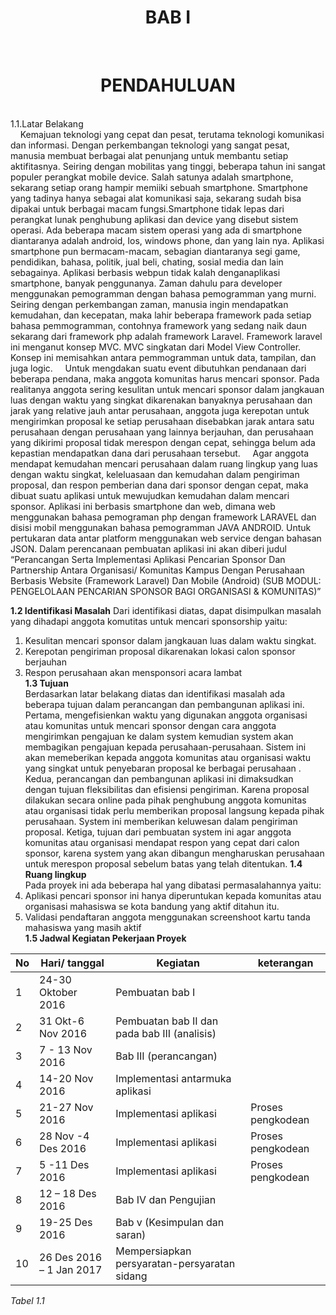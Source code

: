 <center><h1 align="center"><strong>BAB I</strong></h1></br>
<h1 align="center"><strong>PENDAHULUAN</strong></h1></center></br>
1.1.Latar Belakang </br>
&nbsp;&nbsp;&nbsp;&nbsp;Kemajuan teknologi yang cepat dan pesat, terutama teknologi komunikasi dan informasi. Dengan perkembangan teknologi yang sangat pesat, manusia membuat berbagai alat penunjang untuk membantu setiap aktifitasnya. Seiring dengan mobilitas yang tinggi, beberapa tahun ini sangat populer perangkat mobile device. Salah satunya adalah smartphone, sekarang setiap orang hampir memiiki sebuah smartphone. Smartphone yang tadinya hanya sebagai alat komunikasi saja, sekarang sudah bisa dipakai untuk berbagai macam fungsi.Smartphone tidak lepas dari perangkat lunak penghubung aplikasi dan device yang disebut sistem operasi. Ada beberapa macam sistem operasi yang ada di smartphone diantaranya adalah android, Ios, windows phone, dan yang lain nya. Aplikasi smartphone pun bermacam-macam, sebagian diantaranya segi game, pendidikan, bahasa, politik, jual beli, chating, sosial media dan lain sebagainya. Aplikasi berbasis webpun tidak kalah denganaplikasi smartphone, banyak penggunanya. Zaman dahulu para developer menggunakan pemogramman dengan bahasa pemogramman yang murni. Seiring dengan perkembangan zaman, manusia ingin mendapatkan kemudahan, dan kecepatan, maka lahir beberapa framework pada setiap bahasa pemmogramman, contohnya framework yang sedang naik daun sekarang dari framework php adalah framework Laravel. Framework laravel ini menganut konsep MVC. MVC singkatan dari Model View Controller. Konsep ini memisahkan antara pemmogramman untuk data, tampilan, dan juga logic.
&nbsp;&nbsp;&nbsp;&nbsp;Untuk mengdakan suatu event dibutuhkan pendanaan dari beberapa pendana, maka anggota komunitas harus mencari sponsor. Pada realitanya anggota sering kesulitan untuk mencari sponsor dalam jangkauan luas dengan waktu yang singkat dikarenakan banyaknya perusahaan dan jarak yang relative jauh antar perusahaan, anggota juga kerepotan untuk mengirimkan proposal ke setiap perusahaan disebabkan jarak antara satu perusahaan dengan perusahaan yang lainnya berjauhan, dan perusahaan yang dikirimi proposal tidak merespon dengan cepat, sehingga belum ada kepastian mendapatkan dana dari perusahaan tersebut.
&nbsp;&nbsp;&nbsp;&nbsp;Agar anggota mendapat kemudahan mencari perusahaan dalam ruang  lingkup yang luas dengan waktu singkat, keleluasaan dan kemudahan dalam pengiriman proposal, dan respon pemberian dana dari sponsor dengan cepat, maka dibuat suatu aplikasi untuk mewujudkan kemudahan dalam mencari sponsor. Aplikasi ini berbasis smartphone dan web, dimana web menggunakan bahasa pemograman php dengan framework LARAVEL dan disisi mobil menggunakan bahasa pemogramman JAVA ANDROID. Untuk pertukaran data antar platform menggunakan web service dengan bahasan JSON. Dalam perencanaan pembuatan aplikasi ini akan diberi judul “Perancangan Serta Implementasi Aplikasi Pencarian Sponsor Dan Partnership Antara Organisasi/ Komunitas Kampus Dengan Perusahaan Berbasis Website (Framework Laravel) Dan Mobile (Android) (SUB MODUL: PENGELOLAAN PENCARIAN SPONSOR BAGI ORGANISASI & KOMUNITAS)”


<strong>1.2 Identifikasi Masalah</strong>
Dari identifikasi diatas, dapat disimpulkan masalah  yang dihadapi anggota komutitas untuk mencari sponsorship yaitu:</br>
1.	Kesulitan mencari sponsor dalam jangkauan luas dalam waktu singkat.</br>
2.	Kerepotan pengiriman proposal dikarenakan lokasi calon sponsor berjauhan</br>
3.	Respon  perusahaan akan mensponsori acara lambat</br>
<strong>1.3 Tujuan</strong></br>
Berdasarkan latar belakang diatas dan identifikasi masalah ada beberapa tujuan dalam perancangan dan pembangunan aplikasi ini. Pertama, mengefisienkan waktu yang digunakan anggota organisasi atau komunitas untuk mencari sponsor dengan cara anggota mengirimkan pengajuan ke dalam system kemudian system akan membagikan pengajuan kepada perusahaan-perusahaan. Sistem ini akan memeberikan kepada anggota komunitas atau organisasi  waktu yang singkat untuk penyebaran proposal ke berbagai perusahaan .
Kedua, perancangan dan pembangunan aplikasi ini dimaksudkan dengan tujuan fleksibilitas dan efisiensi pengiriman. Karena proposal dilakukan secara online pada pihak penghubung anggota komunitas atau organisasi tidak perlu memberikan proposal langsung kepada pihak perusahaan. System ini memberikan keluwesan dalam pengiriman proposal.
Ketiga, tujuan dari pembuatan system ini agar anggota komunitas atau organisasi mendapat respon yang cepat dari calon sponsor, karena system yang akan dibangun mengharuskan perusahaan untuk merespon proposal sebelum batas yang telah ditentukan.
<strong>1.4 Ruang lingkup</strong></br>
Pada proyek ini ada beberapa hal yang dibatasi permasalahannya yaitu:</br>
1.	Aplikasi pencari sponsor ini hanya diperuntukan kepada komunitas atau organisasi mahasiswa se kota bandung yang aktif ditahun itu.</br>
2.	Validasi pendaftaran anggota menggunakan screenshoot kartu tanda mahasiswa yang masih aktif</br>
<strong>1.5    Jadwal Kegiatan Pekerjaan Proyek</strong>
<p align="justify">

No|	Hari/ tanggal|	Kegiatan|	keterangan
------------ | ------------- | ------------- | -------------
1	|24-30 Oktober  2016|	Pembuatan bab I|
2	|31 Okt-6 Nov 2016|	Pembuatan bab II dan pada bab III (analisis)|
3	|7 - 13 Nov  2016|	Bab III (perancangan)|
4	|14-20 Nov 2016|	Implementasi antarmuka aplikasi|
5	|21-27 Nov 2016|	Implementasi aplikasi| Proses pengkodean
6	|28 Nov -4 Des 2016|	Implementasi aplikasi|	Proses pengkodean
7	|5 -11  Des 2016| Implementasi aplikasi|	Proses pengkodean
8	|12 – 18 Des 2016|	Bab IV dan Pengujian|
9	|19-25 Des 2016|	Bab v (Kesimpulan dan saran)|
10	|26 Des 2016 – 1 Jan 2017|	Mempersiapkan persyaratan-persyaratan sidang|
<i>Tabel 1.1</i>
